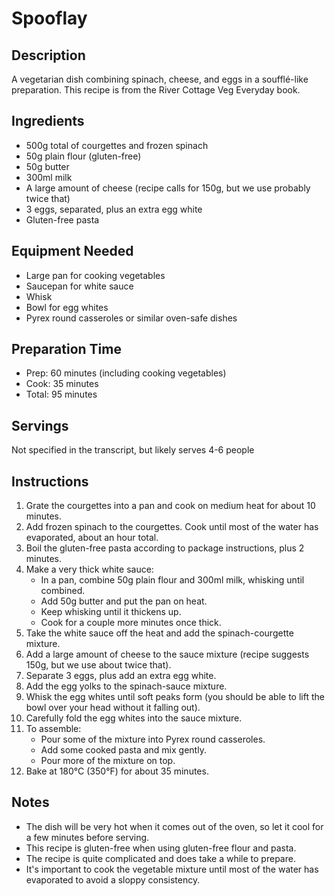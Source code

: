# Spooflay

## Description
A vegetarian dish combining spinach, cheese, and eggs in a soufflé-like preparation. This recipe is from the River Cottage Veg Everyday book.

## Ingredients
- 500g total of courgettes and frozen spinach
- 50g plain flour (gluten-free)
- 50g butter
- 300ml milk
- A large amount of cheese (recipe calls for 150g, but we use probably twice that)
- 3 eggs, separated, plus an extra egg white
- Gluten-free pasta

## Equipment Needed
- Large pan for cooking vegetables
- Saucepan for white sauce
- Whisk
- Bowl for egg whites
- Pyrex round casseroles or similar oven-safe dishes

## Preparation Time
- Prep: 60 minutes (including cooking vegetables)
- Cook: 35 minutes
- Total: 95 minutes

## Servings
Not specified in the transcript, but likely serves 4-6 people

## Instructions
1. Grate the courgettes into a pan and cook on medium heat for about 10 minutes.
2. Add frozen spinach to the courgettes. Cook until most of the water has evaporated, about an hour total.
3. Boil the gluten-free pasta according to package instructions, plus 2 minutes.
4. Make a very thick white sauce:
   - In a pan, combine 50g plain flour and 300ml milk, whisking until combined.
   - Add 50g butter and put the pan on heat.
   - Keep whisking until it thickens up.
   - Cook for a couple more minutes once thick.
5. Take the white sauce off the heat and add the spinach-courgette mixture.
6. Add a large amount of cheese to the sauce mixture (recipe suggests 150g, but we use about twice that).
7. Separate 3 eggs, plus add an extra egg white.
8. Add the egg yolks to the spinach-sauce mixture.
9. Whisk the egg whites until soft peaks form (you should be able to lift the bowl over your head without it falling out).
10. Carefully fold the egg whites into the sauce mixture.
11. To assemble:
    - Pour some of the mixture into Pyrex round casseroles.
    - Add some cooked pasta and mix gently.
    - Pour more of the mixture on top.
12. Bake at 180°C (350°F) for about 35 minutes.

## Notes
- The dish will be very hot when it comes out of the oven, so let it cool for a few minutes before serving.
- This recipe is gluten-free when using gluten-free flour and pasta.
- The recipe is quite complicated and does take a while to prepare.
- It's important to cook the vegetable mixture until most of the water has evaporated to avoid a sloppy consistency.
